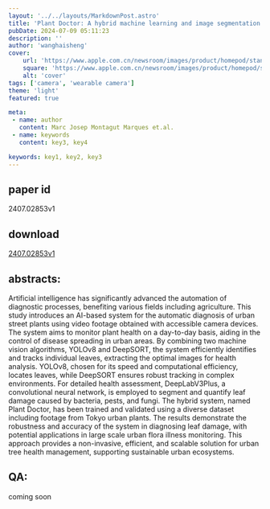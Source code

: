 ```yaml
---
layout: '../../layouts/MarkdownPost.astro'
title: 'Plant Doctor: A hybrid machine learning and image segmentation software to quantify plant damage in video footage'
pubDate: 2024-07-09 05:11:23
description: ''
author: 'wanghaisheng'
cover:
    url: 'https://www.apple.com.cn/newsroom/images/product/homepod/standard/Apple-HomePod-hero-230118_big.jpg.large_2x.jpg'
    square: 'https://www.apple.com.cn/newsroom/images/product/homepod/standard/Apple-HomePod-hero-230118_big.jpg.large_2x.jpg'
    alt: 'cover'
tags: ['camera', 'wearable camera'] 
theme: 'light'
featured: true

meta:
 - name: author
   content: Marc Josep Montagut Marques et.al.
 - name: keywords
   content: key3, key4

keywords: key1, key2, key3
---
```


## paper id
2407.02853v1
## download
[2407.02853v1](http://arxiv.org/abs/2407.02853v1)
## abstracts:
Artificial intelligence has significantly advanced the automation of diagnostic processes, benefiting various fields including agriculture. This study introduces an AI-based system for the automatic diagnosis of urban street plants using video footage obtained with accessible camera devices. The system aims to monitor plant health on a day-to-day basis, aiding in the control of disease spreading in urban areas. By combining two machine vision algorithms, YOLOv8 and DeepSORT, the system efficiently identifies and tracks individual leaves, extracting the optimal images for health analysis. YOLOv8, chosen for its speed and computational efficiency, locates leaves, while DeepSORT ensures robust tracking in complex environments. For detailed health assessment, DeepLabV3Plus, a convolutional neural network, is employed to segment and quantify leaf damage caused by bacteria, pests, and fungi. The hybrid system, named Plant Doctor, has been trained and validated using a diverse dataset including footage from Tokyo urban plants. The results demonstrate the robustness and accuracy of the system in diagnosing leaf damage, with potential applications in large scale urban flora illness monitoring. This approach provides a non-invasive, efficient, and scalable solution for urban tree health management, supporting sustainable urban ecosystems.
## QA:
coming soon
